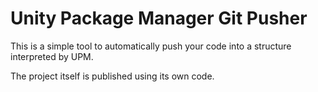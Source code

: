 # Unity Package Manager Git Pusher

This is a simple tool to automatically push your code into a structure interpreted by UPM.

The project itself is published using its own code.